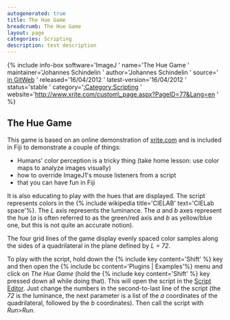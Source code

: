 ```yaml
---
autogenerated: true
title: The Hue Game
breadcrumb: The Hue Game
layout: page
categories: Scripting
description: test description
---
```


{% include info-box software='ImageJ ' name='The Hue Game ' maintainer='Johannes Schindelin ' author='Johannes Schindelin ' source=' [in GitWeb](https://fiji.sc/cgi-bin/gitweb.cgi?p=fiji.git;a=blob;f=plugins/Examples/The_Hue_Game.bsh;hb=refs/heads/master) ' released='16/04/2012 ' latest-version='16/04/2012 ' status='stable ' category='[:Category:Scripting](Category_Scripting ) ' website='http://www.xrite.com/custom\_page.aspx?PageID=77&Lang=en ' %}

The Hue Game
------------

This game is based on an online demonstration of [xrite.com](http://www.xrite.com/custom_page.aspx?PageID=77&Lang=en) and is included in Fiji to demonstrate a couple of things:

-   Humans' color perception is a tricky thing (take home lesson: use color maps to analyze images visually)
-   how to override ImageJ1's mouse listeners from a script
-   that you can have fun in Fiji

It is also educating to play with the hues that are displayed. The script represents colors in the {% include wikipedia title='CIELAB' text='CIELab space'%}. The *L* axis represents the luminance. The *a* and *b* axes represent the hue (*a* is often referred to as the green/red axis and *b* as yellow/blue one, but this is not quite an accurate notion).

The four grid lines of the game display evenly spaced color samples along the sides of a quadrilateral in the plane defined by *L = 72*.

To play with the script, hold down the {% include key content='Shift' %} key and then open the {% include bc content='Plugins | Examples'%} menu and click on *The Hue Game* (hold the {% include key content='Shift' %} key pressed down all while doing that). This will open the script in the [Script Editor](Script_Editor ). Just change the numbers in the second-to-last line of the script (the *72* is the luminance, the next parameter is a list of the *a* coordinates of the quadrilateral, followed by the *b* coordinates). Then call the script with *Run&gt;Run*.


